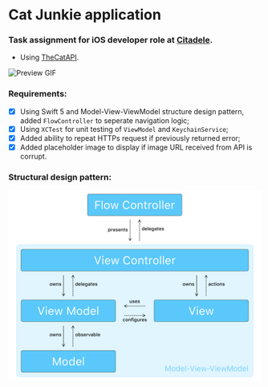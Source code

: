 # Cat Junkie application

### Task assignment for iOS developer role at [Citadele](https://www.citadele.lv/en/).

- Using [TheCatAPI](https://docs.thecatapi.com/).

<img alt="Preview GIF" src="https://github.com/esesmuedgars/CatJunkie/blob/media/preview.gif" width="50%" />

### Requirements:

- [x] Using Swift 5 and Model-View-ViewModel structure design pattern, added `FlowController` to seperate navigation logic;
- [x] Using `XCTest` for unit testing of `ViewModel` and `KeychainService`;
- [x] Added ability to repeat HTTPs request if previously returned error;
- [x] Added placeholder image to display if image URL received from API is corrupt.

### Structural design pattern:

<img alt="Preview GIF" src="https://github.com/esesmuedgars/CatJunkie/blob/media/design.png" />
